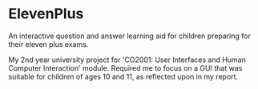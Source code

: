 # ElevenPlus
An interactive question and answer learning aid for children preparing for their eleven plus exams.

My 2nd year university project for 'CO2001: User Interfaces and Human Computer Interaction' module. Required me to focus on a GUI that was suitable for children of ages 10 and 11, as reflected upon in my report.
